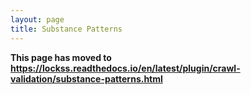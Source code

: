 ```yaml
---
layout: page
title: Substance Patterns
---
```


**This page has moved to <https://lockss.readthedocs.io/en/latest/plugin/crawl-validation/substance-patterns.html>**
